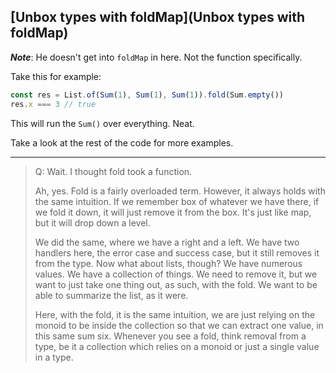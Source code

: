 ## [Unbox types with foldMap](Unbox types with foldMap)

**_Note_**: He doesn't get into `foldMap` in here. Not the function specifically.

Take this for example:
```js
const res = List.of(Sum(1), Sum(1), Sum(1)).fold(Sum.empty())
res.x === 3 // true
```

This will run the `Sum()` over everything. Neat.

Take a look at the rest of the code for more examples.

---

> Q: Wait. I thought fold took a function.
> 
> Ah, yes. Fold is a fairly overloaded term. However, it always holds with the same intuition. If we remember box of whatever we have there, if we fold it down, it will just remove it from the box. It's just like map, but it will drop down a level.
> 
> We did the same, where we have a right and a left. We have two handlers here, the error case and success case, but it still removes it from the type. Now what about lists, though? We have numerous values. We have a collection of things. We need to remove it, but we want to just take one thing out, as such, with the fold. We want to be able to summarize the list, as it were.
> 
> Here, with the fold, it is the same intuition, we are just relying on the monoid to be inside the collection so that we can extract one value, in this same sum six. Whenever you see a fold, think removal from a type, be it a collection which relies on a monoid or just a single value in a type.
